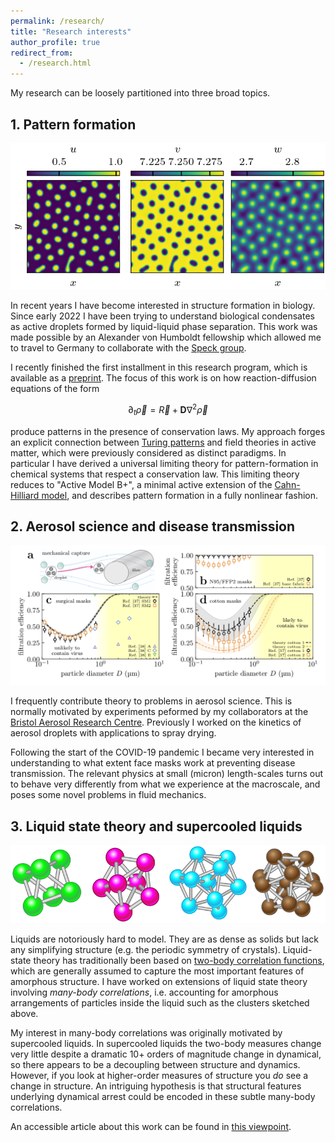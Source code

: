 ```yaml
---
permalink: /research/
title: "Research interests"
author_profile: true
redirect_from: 
  - /research.html
---
```


My research can be loosely partitioned into three broad topics.

## 1. Pattern formation

![Turing patterns](/images/reactGPU.png)

In recent years I have become interested in structure formation in biology. Since early 2022 I have been trying to understand biological condensates as active droplets formed by liquid-liquid phase separation.
This work was made possible by an Alexander von Humboldt fellowship which allowed me to travel to Germany to collaborate with the [Speck group](https://www.itp4.uni-stuttgart.de/).

I recently finished the first installment in this research program, which is available as a [preprint](https://arxiv.org/abs/2406.02409).
The focus of this work is on how reaction-diffusion equations of the form

$$\partial_t \vec\rho = \vec{R} + \mathbf{D} \nabla^2 \vec\rho$$

produce patterns in the presence of conservation laws.
My approach forges an explicit connection between [Turing patterns](https://en.wikipedia.org/wiki/Turing_pattern) and field theories in active matter, which were previously considered as distinct paradigms.
In particular I have derived a universal limiting theory for pattern-formation in chemical systems that respect a conservation law.
This limiting theory reduces to "Active Model B+", a minimal active extension of the [Cahn-Hilliard model](https://en.wikipedia.org/wiki/Cahn%E2%80%93Hilliard_equation), and describes pattern formation in a fully nonlinear fashion.


## 2. Aerosol science and disease transmission

![Collection efficiency of face masks](/images/face-masks-collection-efficiency.png)


I frequently contribute theory to problems in aerosol science.
This is normally motivated by experiments peformed by my collaborators at the [Bristol Aerosol Research Centre](https://www.bristol.ac.uk/chemistry/research/barc/aerosol).
Previously I worked on the kinetics of aerosol droplets with applications to spray drying.

Following the start of the COVID-19 pandemic I became very interested in understanding to what extent face masks work at preventing disease transmission.
The relevant physics at small (micron) length-scales turns out to behave very differently from what we experience at the macroscale, and poses some novel problems in fluid mechanics.


## 3. Liquid state theory and supercooled liquids

![Many-body structures inside liquids](/images/liquid-structures.png)

Liquids are notoriously hard to model.
They are as dense as solids but lack any simplifying structure (e.g. the periodic symmetry of crystals).
Liquid-state theory has traditionally been based on [two-body correlation functions](https://en.wikipedia.org/wiki/Radial_distribution_function), which are generally assumed to capture the most important features of amorphous structure.
I have worked on extensions of liquid state theory involving *many-body correlations*, i.e. accounting for amorphous arrangements of particles inside the liquid such as the clusters sketched above.

My interest in many-body correlations was originally motivated by supercooled liquids.
In supercooled liquids the two-body measures change very little despite a dramatic 10+ orders of magnitude change in dynamical, so there appears to be a decoupling between structure and dynamics.
However, if you look at higher-order measures of structure you *do* see a change in structure.
An intriguing hypothesis is that structural features underlying dynamical arrest could be encoded in these subtle many-body correlations.

An accessible article about this work can be found in [this viewpoint](https://physics.aps.org/articles/v12/15).
